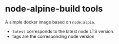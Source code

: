 # node-alpine-build tools

A simple docker image based on `node:alpin`.

* `latest` corresponds to the latest node LTS version.
* tags are the corresponding node version